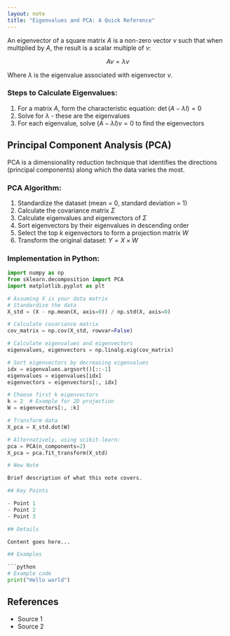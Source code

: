 ```yaml
---
layout: note
title: "Eigenvalues and PCA: A Quick Reference"
---
```


An eigenvector of a square matrix $A$ is a non-zero vector $v$ such that when multiplied by $A$, the result is a scalar multiple of $v$:

$$
Av = \lambda v
$$

Where $\lambda$ is the eigenvalue associated with eigenvector $v$.

### Steps to Calculate Eigenvalues:

1. For a matrix $A$, form the characteristic equation: $\det(A - \lambda I) = 0$
2. Solve for $\lambda$ - these are the eigenvalues
3. For each eigenvalue, solve $(A - \lambda I)v = 0$ to find the eigenvectors

## Principal Component Analysis (PCA)

PCA is a dimensionality reduction technique that identifies the directions (principal components) along which the data varies the most.

### PCA Algorithm:

1. Standardize the dataset (mean = 0, standard deviation = 1)
2. Calculate the covariance matrix $\Sigma$
3. Calculate eigenvalues and eigenvectors of $\Sigma$
4. Sort eigenvectors by their eigenvalues in descending order
5. Select the top $k$ eigenvectors to form a projection matrix $W$
6. Transform the original dataset: $Y = X \times W$

### Implementation in Python:

```python
import numpy as np
from sklearn.decomposition import PCA
import matplotlib.pyplot as plt

# Assuming X is your data matrix
# Standardize the data
X_std = (X - np.mean(X, axis=0)) / np.std(X, axis=0)

# Calculate covariance matrix
cov_matrix = np.cov(X_std, rowvar=False)

# Calculate eigenvalues and eigenvectors
eigenvalues, eigenvectors = np.linalg.eig(cov_matrix)

# Sort eigenvectors by decreasing eigenvalues
idx = eigenvalues.argsort()[::-1]
eigenvalues = eigenvalues[idx]
eigenvectors = eigenvectors[:, idx]

# Choose first k eigenvectors
k = 2  # Example for 2D projection
W = eigenvectors[:, :k]

# Transform data
X_pca = X_std.dot(W)

# Alternatively, using scikit-learn:
pca = PCA(n_components=2)
X_pca = pca.fit_transform(X_std)

# New Note

Brief description of what this note covers.

## Key Points

- Point 1
- Point 2
- Point 3

## Details

Content goes here...

## Examples

```python
# Example code
print("Hello world")
```

## References

- Source 1
- Source 2
